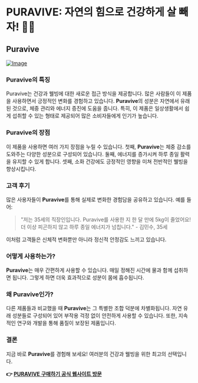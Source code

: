 # PURAVIVE: 자연의 힘으로 건강하게 살 빼자! 🌱✨

## Puravive

[![Image](https://puravive.com/assets/images/full-product.png)](https://gchaffi.com/CTaT4JmL)

### Puravive의 특징

Puravive는 건강과 웰빙에 대한 새로운 접근 방식을 제공합니다. 많은 사람들이 이 제품을 사용하면서 긍정적인 변화를 경험하고 있습니다. **Puravive**의 성분은 자연에서 유래된 것으로, 체중 관리와 에너지 증진에 도움을 줍니다. 특히, 이 제품은 일상생활에서 쉽게 섭취할 수 있는 형태로 제공되어 많은 소비자들에게 인기가 높습니다.

### Puravive의 장점

이 제품을 사용하면 여러 가지 장점을 누릴 수 있습니다. 첫째, **Puravive**는 체중 감소를 도와주는 다양한 성분으로 구성되어 있습니다. 둘째, 에너지를 증가시켜 하루 종일 활력을 유지할 수 있게 합니다. 셋째, 소화 건강에도 긍정적인 영향을 미쳐 전반적인 웰빙을 향상시킵니다.

### 고객 후기

많은 사용자들이 **Puravive**를 통해 실제로 변화한 경험담을 공유하고 있습니다. 예를 들어:

> "저는 35세의 직장인입니다. Puravive를 사용한 지 한 달 만에 5kg이 줄었어요! 더 이상 피곤하지 않고 하루 종일 에너지가 넘칩니다." - 김민수, 35세

이처럼 고객들은 신체적 변화뿐만 아니라 정신적 안정감도 느끼고 있습니다. 

### 어떻게 사용하는가?

**Puravive**는 매우 간편하게 사용할 수 있습니다. 매일 정해진 시간에 물과 함께 섭취하면 됩니다. 그렇게 하면 더욱 효과적으로 성분이 몸에 흡수됩니다.

### 왜 Puravive인가?

다른 제품들과 비교했을 때 **Puravive**는 그 특별한 조합 덕분에 차별화됩니다. 자연 유래 성분들로 구성되어 있어 부작용 걱정 없이 안전하게 사용할 수 있습니다. 또한, 지속적인 연구와 개발을 통해 품질이 보장된 제품입니다.

### 결론

지금 바로 **Puravive**를 경험해 보세요! 여러분의 건강과 웰빙을 위한 최고의 선택입니다.



**👉 [PURAVIVE 구매하기 공식 웹사이트 방문](https://gchaffi.com/CTaT4JmL)**